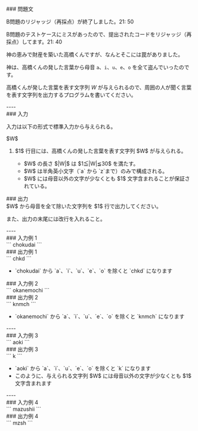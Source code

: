 <div>

<div>
### 問題文
<section>
<font>

B問題のリジャッジ（再採点）が終了しました。21: 50

B問題のテストケースにミスがあったので、提出されたコードをリジャッジ（再採点）してます。21: 40

</font>


神の恵みで財産を築いた高橋くんですが、なんとそこには罠がありました。

神は、高橋くんの発した言葉から母音 `a`、`i`、`u`、`e`、`o` を全て盗んでいったのです。

高橋くんが発した言葉を表す文字列 $W$ が与えられるので、周囲の人が聞く言葉を表す文字列を出力するプログラムを書いてください。
</section>
</div>
----
<div>
### 入力
<section>

入力は以下の形式で標準入力から与えられる。
<div>
$W$
</div>
<ol>
<li>
$1$ 行目には、高橋くんの発した言葉を表す文字列 $W$ が与えられる。</li>
<ul>
<li>
$W$ の長さ $|W|$ は $1≦|W|≦30$ を満たす。</li>
<li>
$W$ は半角英小文字（`a` から `z`まで）のみで構成される。</li>
<li>
$W$ には母音以外の文字が少なくとも $1$ 文字含まれることが保証されている。</li>
</ul>
</ol>
</section>
</div>
<div>
### 出力
<section>
$W$ から母音を全て除いた文字列を $1$ 行で出力してください。

また、出力の末尾には改行を入れること。
</section>
</div>
----
<div>
### 入力例 1
<section>
```
chokudai
```
</section>
</div>
<div>
### 出力例 1
<section>
```
chkd
```
<ul>
<li>
`chokudai` から `a`、`i`、`u`、`e`、`o` を除くと `chkd` になります</li>
</ul>
</section>
</div>
<div>
### 入力例 2
<section>
```
okanemochi
```
</section>
</div>
<div>
### 出力例 2
<section>
```
knmch
```
<ul>
<li>
`okanemochi` から `a`、`i`、`u`、`e`、`o` を除くと `knmch` になります</li>
</ul>
</section>
</div>
----
<div>
### 入力例 3
<section>
```
aoki
```
</section>
</div>
<div>
### 出力例 3
<section>
```
k
```
<ul>
<li>
`aoki` から `a`、`i`、`u`、`e`、`o` を除くと `k` になります</li>
<li>
このように、与えられる文字列 $W$ には母音以外の文字が少なくとも $1$ 文字含まれます</li>
</ul>
</section>
</div>
----
<div>
### 入力例 4
<section>
```
mazushii
```
</section>
</div>
<div>
### 出力例 4
<section>
```
mzsh
```
</section>
</div>

</div>
